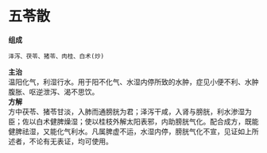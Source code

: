 # 五苓散
**组成**  

    泽泻、茯苓、猪苓、肉桂、白术(炒)  
**主治**  
温阳化气，利湿行水。用于阳不化气、水湿内停所致的水肿，症见小便不利、水肿腹胀、呕逆泄泻、渴不思饮。  
**方解**  
方中茯苓、猪苓甘淡，入肺而通膀胱为君；泽泻干咸，入肾与膀胱，利水渗湿为臣；佐以白术健脾燥湿；使以桂枝外解太阳表邪，内助膀胱气化。配合成方，既能健脾祛湿，又能化气利水。凡属脾虚不运，水湿内停，膀胱气化不宣，见证如上所述者，不论有无表证，均可使用。